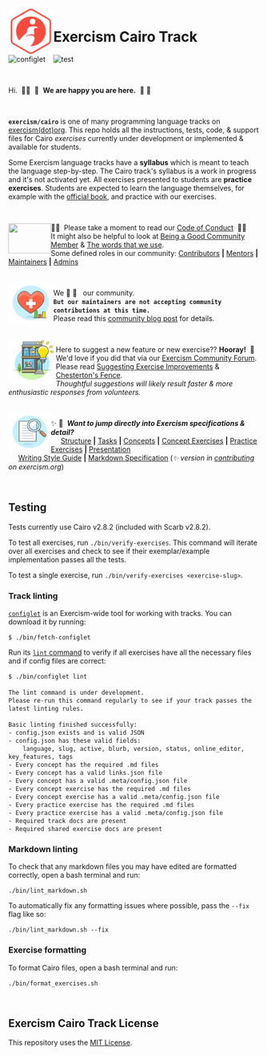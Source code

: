 <br>

<img align="left" width="90" height="90" src="https://raw.githubusercontent.com/exercism/website-icons/main/tracks/cairo.svg">
<p vertical-align="middle"><h1>Exercism Cairo Track</h1></p>

![configlet](https://github.com/exercism/cairo/actions/workflows/configlet.yml/badge.svg)&nbsp;&nbsp;&nbsp;&nbsp;![test](https://github.com/exercism/cairo/actions/workflows/test.yml/badge.svg)

<br>

Hi. &nbsp;👋🏽 &nbsp;👋 &nbsp;**We are happy you are here.**&nbsp; 🎉&nbsp;🌟

<br>

**`exercism/cairo`** is one of many programming language tracks on [exercism(dot)org][exercism-website].
This repo holds all the instructions, tests, code, & support files for Cairo _exercises_ currently under development or implemented & available for students.

Some Exercism language tracks have a **syllabus** which is meant to teach the language step-by-step.
The Cairo track's syllabus is a work in progress and it's not activated yet.
All exercises presented to students are **practice exercises**.
Students are expected to learn the language themselves, for example with the [official book][the-cairo-programming-language], and practice with our exercises.

<br>

<div>
<span>
<img align="left" height="60" width="85" src="https://user-images.githubusercontent.com/5923094/204436863-2ebf34d1-4b16-486b-9e0a-add36f4c09c1.svg">
</span>
<span align="left">

🌟🌟&nbsp; Please take a moment to read our [Code of Conduct][exercism-code-of-conduct] &nbsp;🌟🌟<br>
It might also be helpful to look at [Being a Good Community Member][being-a-good-community-member] & [The words that we use][the-words-that-we-use].<br>
Some defined roles in our community: [Contributors][exercism-contributors] **|** [Mentors][exercism-mentors] **|** [Maintainers][exercism-track-maintainers] **|** [Admins][exercism-admins]

</span></div>

<br>
<img align="left" width="90" height="85" src="https://raw.githubusercontent.com/exercism/website-icons/main/exercises/health-statistics.svg">

We&nbsp;💛&nbsp;💙 &nbsp; our community.<br>
**`But our maintainers are not accepting community contributions at this time.`**<br>
Please read this [community blog post][freeing-maintainers] for details.

<br>
<img align="left" width="95" height="90" src="https://raw.githubusercontent.com/exercism/website-icons/main/exercises/boutique-suggestions.svg">

Here to suggest a new feature or new exercise?? **Hooray!** &nbsp;🎉 &nbsp;<br>
We'd love if you did that via our [Exercism Community Forum](https://forum.exercism.org/).<br>
Please read [Suggesting Exercise Improvements][suggesting-improvements] & [Chesterton's Fence][chestertons-fence].<br>
_Thoughtful suggestions will likely result faster & more enthusiastic responses from volunteers._

<br>
<img align="left" width="85" height="80" src="https://raw.githubusercontent.com/exercism/website-icons/main/exercises/word-search.svg">

✨&nbsp;🦄&nbsp; _**Want to jump directly into Exercism specifications & detail?**_<br>
&nbsp;&nbsp;&nbsp;&nbsp;&nbsp;[Structure][exercism-track-structure] **|** [Tasks][exercism-tasks] **|** [Concepts][exercism-concepts] **|** [Concept Exercises][concept-exercises] **|** [Practice Exercises][practice-exercises] **|** [Presentation][exercise-presentation]<br>
&nbsp;&nbsp;&nbsp;&nbsp;&nbsp;[Writing Style Guide][exercism-writing-style] **|** [Markdown Specification][exercism-markdown-specification] (_✨ version in [contributing][website-contributing-section] on exercism.org_)

<br>

## Testing

Tests currently use Cairo v2.8.2 (included with Scarb v2.8.2).

To test all exercises, run `./bin/verify-exercises`.
This command will iterate over all exercises and check to see if their exemplar/example implementation passes all the tests.

To test a single exercise, run `./bin/verify-exercises <exercise-slug>`.

### Track linting

[`configlet`](https://exercism.org/docs/building/configlet) is an Exercism-wide tool for working with tracks. You can download it by running:

```shell
$ ./bin/fetch-configlet
```

Run its [`lint` command](https://exercism.org/docs/building/configlet/lint) to verify if all exercises have all the necessary files and if config files are correct:

```shell
$ ./bin/configlet lint

The lint command is under development.
Please re-run this command regularly to see if your track passes the latest linting rules.

Basic linting finished successfully:
- config.json exists and is valid JSON
- config.json has these valid fields:
    language, slug, active, blurb, version, status, online_editor, key_features, tags
- Every concept has the required .md files
- Every concept has a valid links.json file
- Every concept has a valid .meta/config.json file
- Every concept exercise has the required .md files
- Every concept exercise has a valid .meta/config.json file
- Every practice exercise has the required .md files
- Every practice exercise has a valid .meta/config.json file
- Required track docs are present
- Required shared exercise docs are present
```

### Markdown linting

To check that any markdown files you may have edited are formatted correctly, open a bash terminal and run:

```shell
./bin/lint_markdown.sh
```

To automatically fix any formatting issues where possible, pass the `--fix` flag like so:

```shell
./bin/lint_markdown.sh --fix
```

### Exercise formatting

To format Cairo files, open a bash terminal and run:

```shell
./bin/format_exercises.sh
```

<br>


## Exercism Cairo Track License

This repository uses the [MIT License](/LICENSE).

[being-a-good-community-member]: https://github.com/exercism/docs/tree/main/community/good-member
[chestertons-fence]: https://github.com/exercism/docs/blob/main/community/good-member/chestertons-fence.md
[concept-exercises]: https://github.com/exercism/docs/blob/main/building/tracks/concept-exercises.md
[exercise-presentation]: https://github.com/exercism/docs/blob/main/building/tracks/presentation.md
[exercism-admins]: https://github.com/exercism/docs/blob/main/community/administrators.md
[exercism-code-of-conduct]: https://exercism.org/docs/using/legal/code-of-conduct
[exercism-concepts]: https://github.com/exercism/docs/blob/main/building/tracks/concepts.md
[exercism-contributors]: https://github.com/exercism/docs/blob/main/community/contributors.md
[exercism-markdown-specification]: https://github.com/exercism/docs/blob/main/building/markdown/markdown.md
[exercism-mentors]: https://github.com/exercism/docs/tree/main/mentoring
[exercism-tasks]: https://exercism.org/docs/building/product/tasks
[exercism-track-maintainers]: https://github.com/exercism/docs/blob/main/community/maintainers.md
[exercism-track-structure]: https://github.com/exercism/docs/tree/main/building/tracks
[exercism-website]: https://exercism.org/
[exercism-writing-style]: https://github.com/exercism/docs/blob/main/building/markdown/style-guide.md
[freeing-maintainers]: https://exercism.org/blog/freeing-our-maintainers
[practice-exercises]: https://github.com/exercism/docs/blob/main/building/tracks/practice-exercises.md
[suggesting-improvements]: https://github.com/exercism/docs/blob/main/community/good-member/suggesting-exercise-improvements.md
[the-words-that-we-use]: https://github.com/exercism/docs/blob/main/community/good-member/words.md
[website-contributing-section]: https://exercism.org/docs/building
[the-cairo-programming-language]: https://book.cairo-lang.org/
